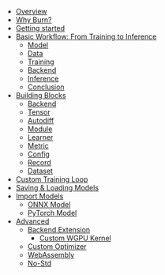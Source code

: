 - [Overview](./overview.md)
- [Why Burn?](./motivation.md)
- [Getting started](./getting-started.md)
- [Basic Workflow: From Training to Inference](./basic-workflow/README.md)
  - [Model](./basic-workflow/model.md)
  - [Data](./basic-workflow/data.md)
  - [Training](./basic-workflow/training.md)
  - [Backend](./basic-workflow/backend.md)
  - [Inference](./basic-workflow/inference.md)
  - [Conclusion](./basic-workflow/conclusion.md)
- [Building Blocks](./building-blocks/README.md)
  - [Backend](./building-blocks/backend.md)
  - [Tensor](./building-blocks/tensor.md)
  - [Autodiff](./building-blocks/autodiff.md)
  - [Module](./building-blocks/module.md)
  - [Learner](./building-blocks/learner.md)
  - [Metric](./building-blocks/metric.md)
  - [Config](./building-blocks/config.md)
  - [Record](./building-blocks/record.md)
  - [Dataset](./building-blocks/dataset.md)
- [Custom Training Loop](./custom-training-loop.md)
- [Saving & Loading Models](./saving-and-loading.md)
- [Import Models](./import/README.md)
  - [ONNX Model](./import/onnx-model.md)
  - [PyTorch Model](./import/pytorch-model.md)
- [Advanced](./advanced/README.md)
  - [Backend Extension](./advanced/backend-extension/README.md)
    - [Custom WGPU Kernel](./advanced/backend-extension/custom-wgpu-kernel.md)
  - [Custom Optimizer]()
  - [WebAssembly]()
  - [No-Std]()
